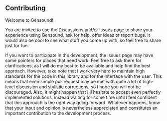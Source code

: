 ## Contributing

Welcome to Gensound!

You are invited to use the Discussions and/or Issues page to share your experience using Gensound,
ask for help, offer ideas or report bugs.
It would also be cool to see what stuff you come up with, so feel free to share just for fun.

If you want to participate in the development, the Issues page may have some pointers for places that need work.
Feel free to ask there for clarifications, as I will do my best to be available and help find the best approach.
However, take note that I work very hard to maintain high standards for the code in this library
and for the interface with the user.
This means that even simple pull request may be met with quite a lot of high-level discussion and stylistic corrections,
so I hope you will not be discouraged.
Also, it might happen that I'll hesitate to accept even perfectly implemented solutions,
instead waiting for some time until I feel confident that this approach is the right way going forward.
Whatever happens, know that your input and opinion is nevertheless appreciated
and constitutes an important contribution to the development process.

